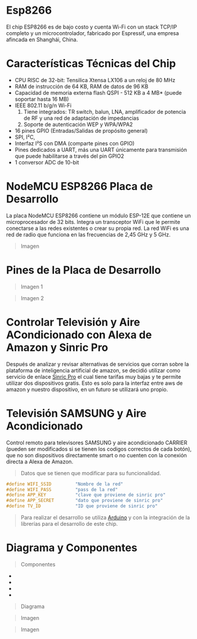 # Esp8266
El chip ESP8266 es de bajo costo y cuenta Wi-Fi con un stack TCP/IP completo y un microcontrolador, fabricado por Espressif, una empresa afincada en Shanghái, China.

# Características Técnicas del Chip
- CPU RISC de 32-bit: Tensilica Xtensa LX106 a un reloj de 80 MHz
- RAM de instrucción de 64 KB, RAM de datos de 96 KB
- Capacidad de memoria externa flash QSPI - 512 KB a 4 MB* (puede soportar hasta 16 MB)
- IEEE 802.11 b/g/n Wi-Fi
   1. Tiene integrados: TR switch, balun, LNA, amplificador de potencia de RF y una red de adaptación de impedancias
   2. Soporte de autenticación WEP y WPA/WPA2
- 16 pines GPIO (Entradas/Salidas de propósito general)
- SPI, I²C,
- Interfaz I²S con DMA (comparte pines con GPIO)
- Pines dedicados a UART, más una UART únicamente para transmisión que puede habilitarse a través del pin GPIO2
- 1 conversor ADC de 10-bit

# NodeMCU ESP8266 Placa de Desarrollo
La placa NodeMCU ESP8266 contiene un módulo ESP-12E que contiene un microprocesador de 32 bits. Integra un transceptor WiFi que le permite conectarse a las redes existentes o crear su propia red.
La red WiFi es una red de radio que funciona en las frecuencias de 2,45 GHz y 5 GHz.
> Imagen

# Pines de la Placa de Desarrollo 
> Imagen 1

> Imagen 2

# Controlar Televisión y Aire ACondicionado con Alexa de Amazon y Sinric Pro
Después de analizar y revisar alternativas de servicios que corran sobre la plataforma de inteligencia artificial de amazon,  se decidió utilizar como servicio de enlace [Sinric Pro](https://sinric.pro/es-index.html) el cual tiene tarifas muy bajas y te permite utilizar dos dispositivos gratis. Esto es solo para la interfaz entre aws de amazon y nuestro dispositivo, en un futuro se utilizará uno propio.

# Televisión SAMSUNG y Aire Acondicionado
Control remoto para televisores SAMSUNG y aire acondicionado CARRIER (pueden ser modificados si se tienen los codigos correctos de cada botón), que no son dispositivos directamente smart o no cuenten con la conexión directa a Alexa de Amazon.

> Datos que se tienen que modificar para su funcionalidad.
```c
#define WIFI_SSID         "Nombre de la red"    
#define WIFI_PASS         "pass de la red"
#define APP_KEY           "clave que proviene de sinric pro"      
#define APP_SECRET        "dato que proviene de sinric pro"  
#define TV_ID             "ID que proviene de sinric pro"  
```
> Para realizar el desarrollo se utiliza [Arduino](https://www.arduino.cc/) y con la integración de la librerías para el desarrollo de este chip.

# Diagrama y Componentes
> Componentes
-
-
-
-
> Diagrama

> Imagen

> Imagen
